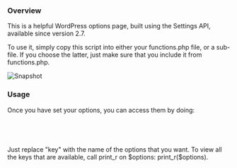 <h3> Overview </h3> 
<p>
This is a helpful WordPress options page, built using the Settings API, available since version 2.7. 
</p>
<p>
To use it, simply copy this script into either your functions.php file, or a sub-file. If you choose the latter, just make sure that you include it from functions.php. 
</p>
<img src="http://content.screencast.com/users/JeffreyWay/folders/Jing/media/d4bb9b2a-528e-4c77-bad2-134735b4bbc9/00000004.png" alt="Snapshot" />

<h3> Usage </h3>
 <p>
Once you have set your options, you can access them by doing: </p>
<pre>
	<code>
	<?php 
	$options = get_options($plugin_options);
	echo $options[key]
	?> 	
	</code>
</pre>
<p>Just replace "key" with the name of the options that you want. To view all the keys that are available, call print_r on $options: print_r($options). </p>


